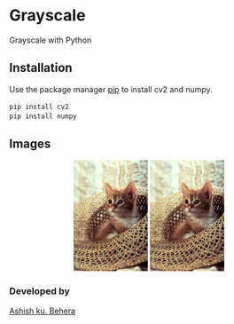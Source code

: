 # Grayscale
Grayscale with Python
## Installation

Use the package manager [pip](https://pip.pypa.io/en/stable/) to install cv2 and numpy.


```bash
pip install cv2
pip install numpy
```
## Images
<p align="center">
	<img src="/cat.png" alt="Logo", height=200px,width=200px>
	<img src="/cat.png" alt="Logo", height=200px,width=200px>
</p>

### Developed by
 [Ashish ku. Behera](https://github.com/ashish-max "Github Id")
